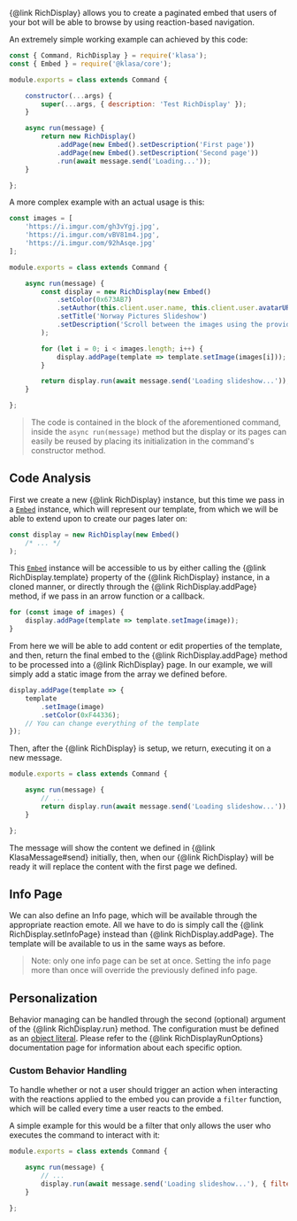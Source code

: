 {@link RichDisplay} allows you to create a paginated embed that users of your bot will be able to browse by using reaction-based navigation.

An extremely simple working example can achieved by this code:

```javascript
const { Command, RichDisplay } = require('klasa');
const { Embed } = require('@klasa/core');

module.exports = class extends Command {

	constructor(...args) {
		super(...args, { description: 'Test RichDisplay' });
	}

	async run(message) {
		return new RichDisplay()
			.addPage(new Embed().setDescription('First page'))
			.addPage(new Embed().setDescription('Second page'))
			.run(await message.send('Loading...'));
	}

};
```

A more complex example with an actual usage is this:

```javascript
const images = [
	'https://i.imgur.com/gh3vYgj.jpg',
	'https://i.imgur.com/vBV81m4.jpg',
	'https://i.imgur.com/92hAsqe.jpg'
];

module.exports = class extends Command {

	async run(message) {
		const display = new RichDisplay(new Embed()
			.setColor(0x673AB7)
			.setAuthor(this.client.user.name, this.client.user.avatarURL())
			.setTitle('Norway Pictures Slideshow')
			.setDescription('Scroll between the images using the provided reaction emotes.')
		);

		for (let i = 0; i < images.length; i++) {
			display.addPage(template => template.setImage(images[i]));
		}

		return display.run(await message.send('Loading slideshow...'));
	}

};
```

> The code is contained in the block of the aforementioned command, inside the `async run(message)` method but the display or its pages can easily be reused by placing its initialization in the command's constructor method.

## Code Analysis

First we create a new {@link RichDisplay} instance, but this time we pass in a [`Embed`](https://discord.js.org/#/docs/main/master/class/Embed) instance, which will represent our template, from which we will be able to extend upon to create our pages later on:

```javascript
const display = new RichDisplay(new Embed()
	/* ... */
);
```

This [`Embed`](https://discord.js.org/#/docs/main/master/class/Embed) instance will be accessible to us by either calling the {@link RichDisplay.template} property of the {@link RichDisplay} instance, in a cloned manner, or directly through the {@link RichDisplay.addPage} method, if we pass in an arrow function or a callback.

```javascript
for (const image of images) {
	display.addPage(template => template.setImage(image));
}
```

From here we will be able to add content or edit properties of the template, and then, return the final embed to the {@link RichDisplay.addPage} method to be processed into a {@link RichDisplay} page.
In our example, we will simply add a static image from the array we defined before.

```javascript
display.addPage(template => {
	template
		.setImage(image)
		.setColor(0xF44336);
	// You can change everything of the template
});
```

Then, after the {@link RichDisplay} is setup, we return, executing it on a new message.

```javascript
module.exports = class extends Command {

	async run(message) {
		// ...
		return display.run(await message.send('Loading slideshow...'));
	}

};
```

The message will show the content we defined in {@link KlasaMessage#send} initially, then, when our {@link RichDisplay} will be ready it will replace the content with the first page we defined.

## Info Page

We can also define an Info page, which will be available through the appropriate reaction emote.
All we have to do is simply call the {@link RichDisplay.setInfoPage} instead than {@link RichDisplay.addPage}. The template will be available to us in the same ways as before.

> Note: only one info page can be set at once. Setting the info page more than once will override the previously defined info page.

## Personalization

Behavior managing can be handled through the second (optional) argument of the {@link RichDisplay.run} method.
The configuration must be defined as an [object literal](https://developer.mozilla.org/en-US/docs/Web/JavaScript/Reference/Operators/Object_initializer).
Please refer to the {@link RichDisplayRunOptions} documentation page for information about each specific option.

### Custom Behavior Handling

To handle whether or not a user should trigger an action when interacting with the reactions applied to the embed you can provide a `filter` function, which will be called every time a user reacts to the embed.

A simple example for this would be a filter that only allows the user who executes the command to interact with it:

```javascript
module.exports = class extends Command {

	async run(message) {
		// ...
		display.run(await message.send('Loading slideshow...'), { filter: (reaction, user) => user === message.author });
	}

};
```
